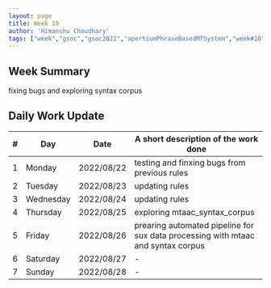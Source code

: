 ```yaml
---
layout: page
title: Week 10
author: 'Himanshu Choudhary'
tags: ["week","gsoc","gsoc2022","apertiumPhraseBasedMTSystem","week#10","eval#2"]
---
```


## Week Summary
 
fixing bugs and exploring syntax corpus 

## Daily Work Update

|\#|Day|Date|A short description of the work done|  
|---	|---	|---	|---	|  
|1   	| Monday 	|   	2022/08/22	| testing and finxing bugs from previous rules |  
|2   	| Tuesday  	|   2022/08/23	| updating rules	|  
|3   	| Wednesday |  2022/08/24 	| updating rules  |  
|4   	| Thursday  |   2022/08/25	| exploring mtaac_syntax_corpus |  
|5   	| Friday  	|   2022/08/26	| prearing automated pipeline for sux data processing with mtaac and syntax corpus |  
|6   	| Saturday  |  2022/08/27	| - |  
|7   	| Sunday  	|   2022/08/28	| - | 